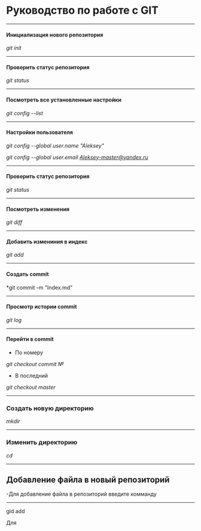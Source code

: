 #  Руководство по работе с GIT
___
#### Инициализация нового репозитория
*git init*
___
#### Проверить статус репозитория
*git status*
___
#### Посмотреть все установленные настройки
*git config --list*
___
#### Настройки пользователя

*git config --global user.name "Aleksey"*

*git config --global user.email Aleksey-master@yandex.ru*
___
#### Проверить статус репозитория
*git status*
___
#### Посмотреть изменения
*git diff*
___
#### Добавить измениния в индекс
*git add*
___
#### Создать commit
*git commit -m "Index.md"
___
#### Просмотр истории commit
*git log*
___
#### Перейти в commit
- По номеру

*git checkout commit №*

- В последний

*git checkout  master*
___

### Создать новую директорию
*mkdir*
___
### Изменить директорию
*cd*
___

 ## Добавление файла в новый репозиторий
 -Для добавление файла в репозиторий введите комманду
 ___
 gid add

 Для 
 
